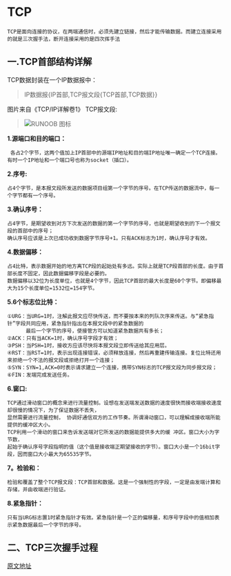 TCP
===

    TCP是面向连接的协议，在两端通信时，必须先建立链接，然后才能传输数据。而建立连接采用的就是三次握手法，断开连接采用的是四次挥手法

一.TCP首部结构详解
---
TCP数据封装在一个IP数据报中：
> IP数据报{IP首部,TCP报文段{TCP首部,TCP数据}}
>


图片来自《TCP/IP详解卷1》
TCP报文段:
>![RUNOOB 图标](https://upload-images.jianshu.io/upload_images/5679451-80b421b7c501a6ff.png)

**1.源端口和目的端口：**
     
     各占2个字节，这两个值加上IP首部中的源端IP地址和目的端IP地址唯一确定一个TCP连接。有时一个IP地址和一个端口号也称为socket（插口）。
     
**2.序号:**

    占4个字节，是本报文段所发送的数据项目组第一个字节的序号。在TCP传送的数据流中，每一个字节都有一个序号。
    
**3.确认序号：**

    占4字节，是期望收到对方下次发送的数据的第一个字节的序号，也就是期望收到的下一个报文段的首部中的序号；
    确认序号应该是上次已成功收到数据字节序号+1。只有ACK标志为1时，确认序号才有效。
    
**4.数据偏移：**

    占4比特，表示数据开始的地方离TCP段的起始处有多远。实际上就是TCP段首部的长度。由于首部长度不固定，因此数据偏移字段是必要的。
    数据偏移以32位为长度单位，也就是4个字节，因此TCP首部的最大长度是60个字节。即偏移最大为15个长度单位=1532位=154字节。
    
**5.6个标志位比特：**

    ①URG：当URG=1时，注解此报文应尽快传送，而不要按本来的列队次序来传送。与“紧急指针”字段共同应用，紧急指针指出在本报文段中的紧急数据的
          最后一个字节的序号，使接管方可以知道紧急数据共有多长；
    ②ACK：只有当ACK=1时，确认序号字段才有效；
    ③PSH：当PSH=1时，接收方应该尽快将本报文段立即传送给其应用层。
    ④RST：当RST=1时，表示出现连接错误，必须释放连接，然后再重建传输连接。复位比特还用来拒绝一个不法的报文段或拒绝打开一个连接；
    ⑤SYN：SYN=1,ACK=0时表示请求建立一个连接，携带SYN标志的TCP报文段为同步报文段；
    ⑥FIN：发端完成发送任务。
    
**6.窗口:**

    TCP通过滑动窗口的概念来进行流量控制。设想在发送端发送数据的速度很快而接收端接收速度却很慢的情况下，为了保证数据不丢失，
    显然需要进行流量控制， 协调好通信双方的工作节奏。所谓滑动窗口，可以理解成接收端所能提供的缓冲区大小。
    TCP利用一个滑动的窗口来告诉发送端对它所发送的数据能提供多大的缓 冲区。窗口大小为字节数，
    起始于确认序号字段指明的值（这个值是接收端正期望接收的字节）。窗口大小是一个16bit字段，因而窗口大小最大为65535字节。

**7。检验和：**

    检验和覆盖了整个TCP报文段：TCP首部和数据。这是一个强制性的字段，一定是由发端计算和存储，并由收端进行验证。
    
**8.紧急指针：**

    只有当URG标志置1时紧急指针才有效。紧急指针是一个正的偏移量，和序号字段中的值相加表示紧急数据最后一个字节的序号。
    
    

二、TCP三次握手过程
---
    

    
[原文地址](https://www.jianshu.com/p/8c5ccbe51f5b)

    

